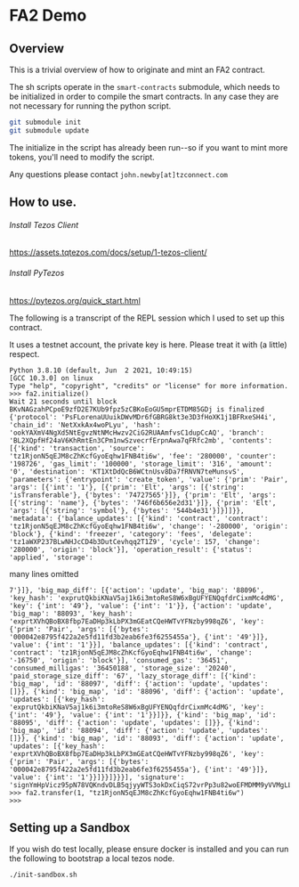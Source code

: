# FA2 Demo

## Overview

This is a trivial overview of how to originate and mint an FA2 contract.

The sh scripts operate in the `smart-contracts` submodule, which needs to be initialized in order to compile the smart contracts.  In any case they are not necessary for running the python script.

```sh
git submodule init
git submodule update
```

The initialize in the script has already been run--so if you want to mint more tokens, you'll need to modify the script.

Any questions please contact `john.newby[at]tzconnect.com`

## How to use.

###### Install Tezos Client
https://assets.tqtezos.com/docs/setup/1-tezos-client/

###### Install PyTezos
https://pytezos.org/quick_start.html

The following is a transcript of the REPL session which I used to set up this contract.

It uses a testnet account, the private key is here. Please treat it with (a little) respect.

```
Python 3.8.10 (default, Jun  2 2021, 10:49:15)
[GCC 10.3.0] on linux
Type "help", "copyright", "credits" or "license" for more information.
>>> fa2.initialize()
Wait 21 seconds until block BKvNAGzahPCpoE9zfD2E7KUb9fpz5zCBKoEoGU5mprETDM85GDj is finalized
{'protocol': 'PsFLorenaUUuikDWvMDr6fGBRG8kt3e3D3fHoXK1j1BFRxeSH4i', 'chain_id': 'NetXxkAx4woPLyu', 'hash': 'ookYAXmV4NgXd5NtEgvzNtNMcHwzv2CiG2RUAAmfvsC1dupCcAQ', 'branch': 'BL2XQpfHf24aV6KhRmtEn3CPm1nwSzvecrfErpnAwa7qFRfc2mb', 'contents': [{'kind': 'transaction', 'source': 'tz1RjonN5qEJM8cZhKcfGyoEqhw1FNB4ti6w', 'fee': '280000', 'counter': '198726', 'gas_limit': '100000', 'storage_limit': '316', 'amount': '0', 'destination': 'KT1XtDdQcB6WCtnUsv8Da7fRNVN7teMunsvS', 'parameters': {'entrypoint': 'create_token', 'value': {'prim': 'Pair', 'args': [{'int': '1'}, [{'prim': 'Elt', 'args': [{'string': 'isTransferable'}, {'bytes': '74727565'}]}, {'prim': 'Elt', 'args': [{'string': 'name'}, {'bytes': '746f6b656e2d31'}]}, {'prim': 'Elt', 'args': [{'string': 'symbol'}, {'bytes': '544b4e31'}]}]]}}, 'metadata': {'balance_updates': [{'kind': 'contract', 'contract': 'tz1RjonN5qEJM8cZhKcfGyoEqhw1FNB4ti6w', 'change': '-280000', 'origin': 'block'}, {'kind': 'freezer', 'category': 'fees', 'delegate': 'tz1aWXP237BLwNHJcCD4b3DutCevhqq2T1Z9', 'cycle': 157, 'change': '280000', 'origin': 'block'}], 'operation_result': {'status': 'applied', 'storage':
```
many lines omitted
```
7'}]}, 'big_map_diff': [{'action': 'update', 'big_map': '88096', 'key_hash': 'exprutQkbiKNaV5aj1k6i3mtoReS8W6xBgUFYENQqfdrCixmMc4dMG', 'key': {'int': '49'}, 'value': {'int': '1'}}, {'action': 'update', 'big_map': '88093', 'key_hash': 'exprtXVhQBoBX8fbp7EaDHp3kLbPX3mGEatCQeHWTvYFNzby998qZ6', 'key': {'prim': 'Pair', 'args': [{'bytes': '000042e8795f422a2e5fd11fd3b2eab6fe3f6255455a'}, {'int': '49'}]}, 'value': {'int': '1'}}], 'balance_updates': [{'kind': 'contract', 'contract': 'tz1RjonN5qEJM8cZhKcfGyoEqhw1FNB4ti6w', 'change': '-16750', 'origin': 'block'}], 'consumed_gas': '36451', 'consumed_milligas': '36450188', 'storage_size': '20240', 'paid_storage_size_diff': '67', 'lazy_storage_diff': [{'kind': 'big_map', 'id': '88097', 'diff': {'action': 'update', 'updates': []}}, {'kind': 'big_map', 'id': '88096', 'diff': {'action': 'update', 'updates': [{'key_hash': 'exprutQkbiKNaV5aj1k6i3mtoReS8W6xBgUFYENQqfdrCixmMc4dMG', 'key': {'int': '49'}, 'value': {'int': '1'}}]}}, {'kind': 'big_map', 'id': '88095', 'diff': {'action': 'update', 'updates': []}}, {'kind': 'big_map', 'id': '88094', 'diff': {'action': 'update', 'updates': []}}, {'kind': 'big_map', 'id': '88093', 'diff': {'action': 'update', 'updates': [{'key_hash': 'exprtXVhQBoBX8fbp7EaDHp3kLbPX3mGEatCQeHWTvYFNzby998qZ6', 'key': {'prim': 'Pair', 'args': [{'bytes': '000042e8795f422a2e5fd11fd3b2eab6fe3f6255455a'}, {'int': '49'}]}, 'value': {'int': '1'}}]}}]}}}], 'signature': 'signYmHpVicz95pN78VQKndvDLB5qjyyWTS3okDxCiqS72vrPp3u82woEFMDMM9yVVMgLLzjsLzeK3pNX78Muy3CkKzY1ZjM'}
>>> fa2.transfer(1, "tz1RjonN5qEJM8cZhKcfGyoEqhw1FNB4ti6w")
>>>
```
## Setting up a Sandbox
If you wish do test locally, please ensure docker is installed and you can run the following to bootstrap a local tezos node.

```
./init-sandbox.sh
```
